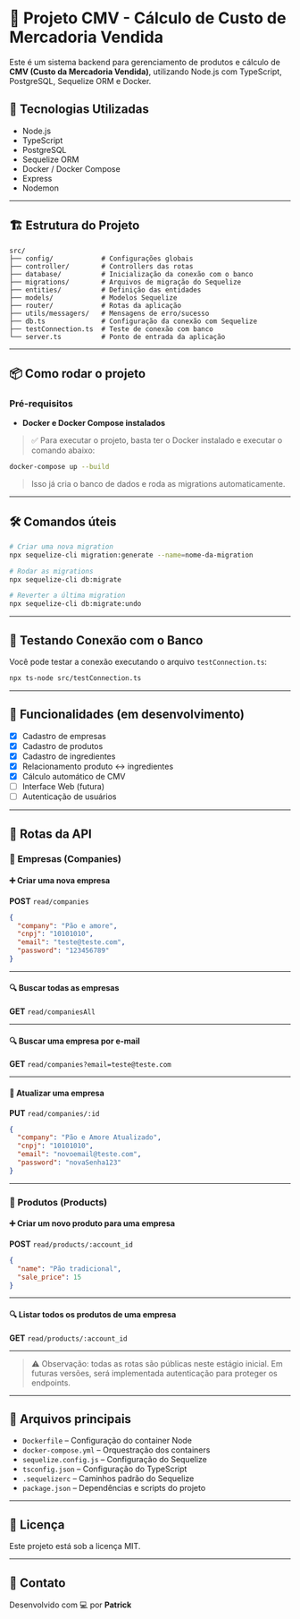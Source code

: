 
# 🧮 Projeto CMV - Cálculo de Custo de Mercadoria Vendida

Este é um sistema backend para gerenciamento de produtos e cálculo de **CMV (Custo da Mercadoria Vendida)**, utilizando Node.js com TypeScript, PostgreSQL, Sequelize ORM e Docker.

## 🚀 Tecnologias Utilizadas

- Node.js
- TypeScript
- PostgreSQL
- Sequelize ORM
- Docker / Docker Compose
- Express
- Nodemon

---

## 🏗️ Estrutura do Projeto

```
src/
├── config/            # Configurações globais
├── controller/        # Controllers das rotas
├── database/          # Inicialização da conexão com o banco
├── migrations/        # Arquivos de migração do Sequelize
├── entities/          # Definição das entidades
├── models/            # Modelos Sequelize
├── router/            # Rotas da aplicação
├── utils/messagers/   # Mensagens de erro/sucesso
├── db.ts              # Configuração da conexão com Sequelize
├── testConnection.ts  # Teste de conexão com banco
└── server.ts          # Ponto de entrada da aplicação
```

---

## 📦 Como rodar o projeto

### Pré-requisitos

- **Docker e Docker Compose instalados**

> ✅ Para executar o projeto, basta ter o Docker instalado e executar o comando abaixo:

```bash
docker-compose up --build
```

> Isso já cria o banco de dados e roda as migrations automaticamente.

---

## 🛠️ Comandos úteis

```bash
# Criar uma nova migration
npx sequelize-cli migration:generate --name=nome-da-migration

# Rodar as migrations
npx sequelize-cli db:migrate

# Reverter a última migration
npx sequelize-cli db:migrate:undo
```

---

## 🧪 Testando Conexão com o Banco

Você pode testar a conexão executando o arquivo `testConnection.ts`:

```bash
npx ts-node src/testConnection.ts
```

---

## 📌 Funcionalidades (em desenvolvimento)

- [x] Cadastro de empresas
- [x] Cadastro de produtos
- [x] Cadastro de ingredientes
- [x] Relacionamento produto ↔ ingredientes
- [x] Cálculo automático de CMV
- [ ] Interface Web (futura)
- [ ] Autenticação de usuários

---

## 📡 Rotas da API

### 🏢 Empresas (Companies)

#### ➕ Criar uma nova empresa

**POST** `read/companies`

```json
{
  "company": "Pão e amore",
  "cnpj": "10101010",
  "email": "teste@teste.com",
  "password": "123456789"
}
```

---

#### 🔍 Buscar todas as empresas

**GET** `read/companiesAll`

---

#### 🔍 Buscar uma empresa por e-mail

**GET** `read/companies?email=teste@teste.com`

---

#### 🔄 Atualizar uma empresa

**PUT** `read/companies/:id`

```json
{
  "company": "Pão e Amore Atualizado",
  "cnpj": "10101010",
  "email": "novoemail@teste.com",
  "password": "novaSenha123"
}
```

---

### 🍞 Produtos (Products)

#### ➕ Criar um novo produto para uma empresa

**POST** `read/products/:account_id`

```json
{
  "name": "Pão tradicional",
  "sale_price": 15
}
```

---

#### 🔍 Listar todos os produtos de uma empresa

**GET** `read/products/:account_id`

---

> ⚠️ Observação: todas as rotas são públicas neste estágio inicial. Em futuras versões, será implementada autenticação para proteger os endpoints.

---

## 📂 Arquivos principais

- `Dockerfile` – Configuração do container Node
- `docker-compose.yml` – Orquestração dos containers
- `sequelize.config.js` – Configuração do Sequelize
- `tsconfig.json` – Configuração do TypeScript
- `.sequelizerc` – Caminhos padrão do Sequelize
- `package.json` – Dependências e scripts do projeto

---

## 📝 Licença

Este projeto está sob a licença MIT.

---

## 💬 Contato

Desenvolvido com 💻 por **Patrick**
```

